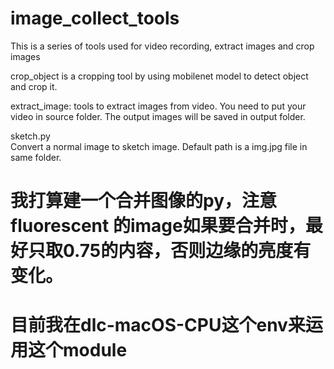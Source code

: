# image_collect_tools
This is a series of tools used for video recording, extract images and crop images

crop_object is a cropping tool by using mobilenet model to detect object and crop it.

extract_image: tools to extract images from video. You need to put your video in source folder. The output images will be saved in output folder.

sketch.py<br>
Convert a normal image to sketch image. Default path is a img.jpg file in same folder.

# 我打算建一个合并图像的py，注意fluorescent 的image如果要合并时，最好只取0.75的内容，否则边缘的亮度有变化。

# 目前我在dlc-macOS-CPU这个env来运用这个module